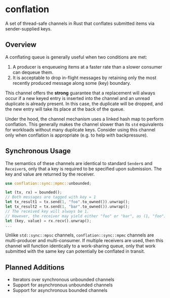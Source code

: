 # conflation

A set of thread-safe channels in Rust that conflates submitted items via sender-supplied keys.

## Overview

A conflating queue is generally useful when two conditions are met:
1. A producer is enqueueing items at a faster rate than a slower consumer can dequeue them.
2. It is acceptable to drop in-flight messages by retaining only the most recently produced message along some (key) boundary.

This channel offers the **strong** guarantee that a replacement will always occur
if a new keyed entry is inserted into the channel and an unread duplicate is already present.
In this case, the duplicate will be dropped, and the new entry will take its place at the
back of the queue.

Under the hood, the channel mechanism uses a linked hash map to perform conflation.
This generally makes the channel slower than its `std` equivalents for workloads without
many duplicate keys. Consider using this channel only when conflation is appropriate
(e.g. to help with backpressure).

## Synchronous Usage

The semantics of these channels are identical to standard `Sender`s and `Receiver`s,
only that a key is required to be specified upon submission. The key and value are
returned by the receiver.

```rust
use conflation::sync::mpmc::unbounded;

let (tx, rx) = bounded();
// Both messages are tagged with key = 1
let tx_result1 = tx.send(1, "foo".to_owned()).unwrap();
let tx_result2 = tx.send(1, "bar".to_owned()).unwrap();
// The received key will always be 1.
// However, the receiver may yield either "foo" or "bar", as (1, "foo") may be conflated in-flight.
let (key, value) = rx.recv().unwrap();
...
```

Unlike `std::sync::mpsc` channels, `conflation::sync::mpmc` channels are
multi-producer and multi-consumer. If multiple receivers are used, then this channel
will function identically to a work-sharing queue, only that work submitted
with the same key can potentially be conflated in transit.

## Planned Additions

* Iterators over synchronous unbounded channels
* Support for asynchronous unbounded channels
* Support for asynchronous bounded channels